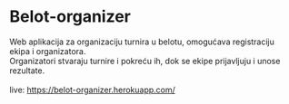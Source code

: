 Belot-organizer
===============

Web aplikacija za organizaciju turnira u belotu, omogućava registraciju ekipa i organizatora.<br />
Organizatori stvaraju turnire i pokreću ih, dok se ekipe prijavljuju i unose rezultate.<br />
<br />
live: https://belot-organizer.herokuapp.com/

